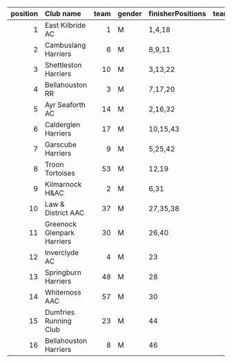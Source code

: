 |   position | Club name                  |   team | gender   | finisherPositions   |   teamPoints |   penaltyPoints |   totalPoints |   totalFinishers | Website                                    |
|-----------:|:---------------------------|-------:|:---------|:--------------------|-------------:|----------------:|--------------:|-----------------:|:-------------------------------------------|
|          1 | East Kilbride AC           |      1 | M        | 1,4,18              |           23 |               0 |            23 |                6 | http://www.ekac.org.uk/                    |
|          2 | Cambuslang Harriers        |      6 | M        | 8,9,11              |           28 |               0 |            28 |                7 | https://cambuslangharriers.org/            |
|          3 | Shettleston Harriers       |     10 | M        | 3,13,22             |           38 |               0 |            38 |                3 | http://shettlestonharriers.org.uk/         |
|          4 | Bellahouston RR            |      3 | M        | 7,17,20             |           44 |               0 |            44 |                6 | https://www.bellahoustonroadrunners.co.uk/ |
|          5 | Ayr Seaforth AC            |     14 | M        | 2,16,32             |           50 |               0 |            50 |                4 | https://www.ayrseaforth.co.uk/             |
|          6 | Calderglen Harriers        |     17 | M        | 10,15,43            |           68 |               0 |            68 |                4 | http://www.calderglenharriers.org.uk/      |
|          7 | Garscube Harriers          |      9 | M        | 5,25,42             |           72 |               0 |            72 |                3 | https://www.garscubeharriers.org.uk/       |
|          8 | Troon Tortoises            |     53 | M        | 12,19               |           31 |              58 |            89 |                2 | http://troontortoises.co.uk                |
|          9 | Kilmarnock H&AC            |      2 | M        | 6,31                |           37 |              58 |            95 |                2 | http://www.kilmarnockharriers.com/         |
|         10 | Law & District AAC         |     37 | M        | 27,35,38            |          100 |               0 |           100 |                4 | http://www.lawaac.co.uk/                   |
|         11 | Greenock Glenpark Harriers |     30 | M        | 26,40               |           66 |              58 |           124 |                2 | https://greenockglenparkharriers.com/      |
|         12 | Inverclyde AC              |      4 | M        | 23                  |           23 |             116 |           139 |                1 | https://www.inverclydeac.org/              |
|         13 | Springburn Harriers        |     48 | M        | 28                  |           28 |             116 |           144 |                1 | https://www.springburnharriers.co.uk/      |
|         14 | Whitemoss AAC              |     57 | M        | 30                  |           30 |             116 |           146 |                1 | https://whitemossaac.co.uk/                |
|         15 | Dumfries Running Club      |     23 | M        | 44                  |           44 |             116 |           160 |                1 | https://www.dumfriesrunningclub.org.uk/    |
|         16 | Bellahouston Harriers      |      8 | M        | 46                  |           46 |             116 |           162 |                1 | http://www.bellahoustonharriers.co.uk/     |